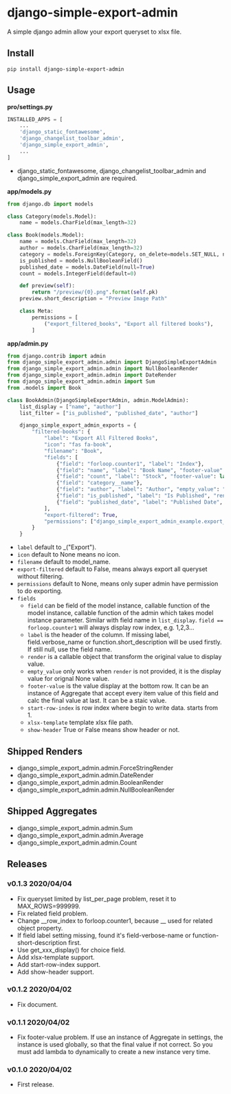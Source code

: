 # django-simple-export-admin

A simple django admin allow your export queryset to xlsx file.


## Install

```shell
pip install django-simple-export-admin
```

## Usage


**pro/settings.py**

```python
INSTALLED_APPS = [
    ...
    'django_static_fontawesome',
    'django_changelist_toolbar_admin',
    'django_simple_export_admin',
    ...
]
```

- django_static_fontawesome, django_changelist_toolbar_admin and django_simple_export_admin are required.

**app/models.py**

```python
from django.db import models

class Category(models.Model):
    name = models.CharField(max_length=32)

class Book(models.Model):
    name = models.CharField(max_length=32)
    author = models.CharField(max_length=32)
    category = models.ForeignKey(Category, on_delete=models.SET_NULL, null=True, blank=True)
    is_published = models.NullBooleanField()
    published_date = models.DateField(null=True)
    count = models.IntegerField(default=0)

    def preview(self):
        return "/preview/{0}.png".format(self.pk)
    preview.short_description = "Preview Image Path"

    class Meta:
        permissions = [
            ("export_filtered_books", "Export all filtered books"),
        ]
```


**app/admin.py**


```python
from django.contrib import admin
from django_simple_export_admin.admin import DjangoSimpleExportAdmin
from django_simple_export_admin.admin import NullBooleanRender
from django_simple_export_admin.admin import DateRender
from django_simple_export_admin.admin import Sum
from .models import Book

class BookAdmin(DjangoSimpleExportAdmin, admin.ModelAdmin):
    list_display = ["name", "author"]
    list_filter = ["is_published", "published_date", "author"]

    django_simple_export_admin_exports = {
        "filtered-books": {
            "label": "Export All Filtered Books",
            "icon": "fas fa-book",
            "filename": "Book",
            "fields": [
                {"field": "forloop.counter1", "label": "Index"},
                {"field": "name", "label": "Book Name", "footer-value": "Sum:"},
                {"field": "count", "label": "Stock", "footer-value": lambda: Sum()},
                {"field": "category__name"},
                {"field": "author", "label": "Author", "empty_value": "-"},
                {"field": "is_published", "label": "Is Published", "render": NullBooleanRender("UNKNOWN", "YES", "NO")},
                {"field": "published_date", "label": "Published Date", "render": DateRender()},
            ],
            "export-filtered": True,
            "permissions": ["django_simple_export_admin_example.export_filtered_books"],
        }
    }

```

- `label` default to _("Export").
- `icon` default to None means no icon.
- `filename` default to model_name.
- `export-filtered` default to False, means always export all queryset without filtering.
- `permissions` default to None, means only super admin have permission to do exporting.
- `fields`
    - `field` can be field of the model instance, callable function of the model instance, callable function of the admin which takes model instance parameter. Similar with field name in `list_display`. `field == forloop.counter1` will always display row index, e.g. 1,2,3...
    - `label` is the header of the column. If missing label, field.verbose_name or function.short_description will be used firstly. If still null, use the field name.
    - `render` is a callable object that transform the original value to display value.
    - `empty_value` only works when `render` is not provided, it is the display value for orignal None value.
    - `footer-value` is the value display at the bottom row. It can be an instance of Aggregate that accept every item value of this field and calc the final value at last. It can be a staic value.
    - `start-row-index` is row index where begin to write data. starts from 1.
    - `xlsx-template` template xlsx file path.
    - `show-header` True or False means show header or not.

## Shipped Renders

- django_simple_export_admin.admin.ForceStringRender
- django_simple_export_admin.admin.DateRender
- django_simple_export_admin.admin.BooleanRender
- django_simple_export_admin.admin.NullBooleanRender

## Shipped Aggregates

- django_simple_export_admin.admin.Sum
- django_simple_export_admin.admin.Average
- django_simple_export_admin.admin.Count

## Releases

### v0.1.3 2020/04/04

- Fix queryset limited by list_per_page problem, reset it to MAX_ROWS=999999.
- Fix related field problem.
- Change __row_index to forloop.counter1, because __ used for related object property.
- If field label setting missing, found it's field-verbose-name or function-short-description first. 
- Use get_xxx_display() for choice field.
- Add xlsx-template support.
- Add start-row-index support.
- Add show-header support.

### v0.1.2 2020/04/02

- Fix document.

### v0.1.1 2020/04/02

- Fix footer-value problem. If use an instance of Aggregate in settings, the instance is used globally, so that the final value if not correct. So you must add lambda to dynamically to create a new instance very time.

### v0.1.0 2020/04/02

- First release.